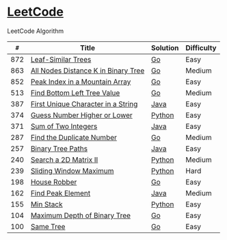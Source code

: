 # [LeetCode](https://leetcode.com/problemset/algorithms/)

LeetCode Algorithm

`#` | Title | Solution | Difficulty
--- | --- | --- | ---
872 | [Leaf-Similar Trees](https://leetcode.com/problems/leaf-similar-trees/description/) | [Go](https://github.com/tiancy/leetcode/blob/master/go/leafsimilartrees.go) | Easy
863 | [All Nodes Distance K in Binary Tree](https://leetcode.com/problems/all-nodes-distance-k-in-binary-tree/description/) | [Go](https://github.com/tiancy/leetcode/blob/master/go/distancek.go) | Medium
852 | [Peak Index in a Mountain Array](https://leetcode.com/problems/peak-index-in-a-mountain-array/description/) | [Go](https://github.com/tiancy/leetcode/blob/master/go/peakindexinmountainarray.go) | Easy
513 | [Find Bottom Left Tree Value](https://leetcode.com/problems/find-bottom-left-tree-value/description/) | [Go](https://github.com/tiancy/leetcode/blob/master/go/bottomleftvalue.go) | Medium
387 | [First Unique Character in a String](https://leetcode.com/problems/first-unique-character-in-a-string/) | [Java](https://github.com/tiancy/leetcode/blob/master/java/src/main/java/leetcode/FirstUniqChar.java) | Easy
374 | [Guess Number Higher or Lower](https://leetcode.com/problems/guess-number-higher-or-lower/) | [Python](https://github.com/tiancy/leetcode/blob/master/python/guessnumber.py) | Easy
371 | [Sum of Two Integers](https://leetcode.com/problems/sum-of-two-integers/) | [Java](https://github.com/tiancy/leetcode/blob/master/java/src/main/java/leetcode/SumOfTwoIntegers.java) | Easy
287 | [Find the Duplicate Number](https://leetcode.com/problems/find-the-duplicate-number/) | [Go](https://github.com/tiancy/leetcode/blob/master/go/findduplicate.go) | Medium
257 | [Binary Tree Paths](https://leetcode.com/problems/binary-tree-paths/) | [Java](https://github.com/tiancy/leetcode/blob/master/java/src/main/java/leetcode/BinaryTreePaths/BinaryTreePaths.java) | Easy
240 | [Search a 2D Matrix II](https://leetcode.com/problems/search-a-2d-matrix-ii/) | [Python](https://github.com/tiancy/leetcode/blob/master/python/searchmatrix.py) | Medium
239 | [Sliding Window Maximum](https://leetcode.com/problems/sliding-window-maximum/) | [Python](https://github.com/tiancy/leetcode/blob/master/python/sliding_window_maximum.py) | Hard
198 | [House Robber](https://leetcode.com/problems/house-robber/description/) | [Go](https://github.com/tiancy/leetcode/blob/master/go/houserobber.go) | Easy
162 | [Find Peak Element](https://leetcode.com/problems/find-peak-element/) | [Java](https://github.com/tiancy/leetcode/blob/master/java/src/main/java/leetcode/FindPeakElement.java) | Medium
155 | [Min Stack](https://leetcode.com/problems/min-stack/) | [Python](https://github.com/tiancy/leetcode/blob/master/python/minstack.py) | Easy
104 | [Maximum Depth of Binary Tree](https://leetcode.com/problems/maximum-depth-of-binary-tree/description/) | [Go](https://github.com/tiancy/leetcode/blob/master/go/maxdepth.go) | Easy
100 | [Same Tree](https://leetcode.com/problems/same-tree/description/) | [Go](https://github.com/tiancy/leetcode/blob/master/go/sametree.go) | Easy
